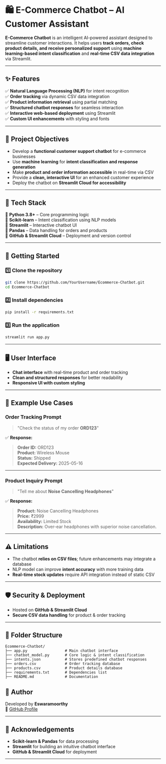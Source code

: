 # 🛍️ **E-Commerce Chatbot – AI Customer Assistant**  

**E-Commerce Chatbot** is an intelligent AI-powered assistant designed to streamline customer interactions. It helps users **track orders, check product details, and receive personalized support** using **machine learning-based intent classification** and **real-time CSV data integration** via Streamlit.  

---

## ✨ **Features**  

✅ **Natural Language Processing (NLP)** for intent recognition  
✅ **Order tracking** via dynamic CSV data integration  
✅ **Product information retrieval** using partial matching  
✅ **Structured chatbot responses** for seamless interaction  
✅ **Interactive web-based deployment** using Streamlit  
✅ **Custom UI enhancements** with styling and fonts  

---

## 🎯 **Project Objectives**  

- Develop a **functional customer support chatbot** for e-commerce businesses  
- Use **machine learning** for **intent classification and response generation**  
- Make **product and order information accessible** in real-time via CSV  
- Provide a **clean, interactive UI** for an enhanced customer experience  
- Deploy the chatbot on **Streamlit Cloud for accessibility**  

---

## 🧱 **Tech Stack**  

🔹 **Python 3.8+** – Core programming logic  
🔹 **Scikit-learn** – Intent classification using NLP models  
🔹 **Streamlit** – Interactive chatbot UI  
🔹 **Pandas** – Data handling for orders and products  
🔹 **GitHub & Streamlit Cloud** – Deployment and version control  

---

## 🚀 **Getting Started**  

### **1️⃣ Clone the repository**  

```bash
git clone https://github.com/YourUsername/Ecommerce-Chatbot.git
cd Ecommerce-Chatbot
```

### **2️⃣ Install dependencies**  

```bash
pip install -r requirements.txt
```

### **3️⃣ Run the application**  

```bash
streamlit run app.py
```

---

## 🖥️ **User Interface**  

- **Chat interface** with real-time product and order tracking    
- **Clean and structured responses** for better readability  
- **Responsive UI with custom styling**  

---

## 🔎 **Example Use Cases**  

### **Order Tracking Prompt**  

> "Check the status of my order **ORD123**"  

✅ **Response:**  
> **Order ID:** ORD123  
> **Product:** Wireless Mouse  
> **Status:** Shipped  
> **Expected Delivery:** 2025-05-16  

---

### **Product Inquiry Prompt**  

> "Tell me about **Noise Cancelling Headphones**"  

✅ **Response:**  
> **Product:** Noise Cancelling Headphones  
> **Price:** ₹2999  
> **Availability:** Limited Stock  
> **Description:** Over-ear headphones with superior noise cancellation.  

---

## ⚠️ **Limitations**  

- The chatbot **relies on CSV files**; future enhancements may integrate a database  
- NLP model can improve **intent accuracy** with more training data  
- **Real-time stock updates** require API integration instead of static CSV  

---

## 🛡️ **Security & Deployment**  

- Hosted on **GitHub & Streamlit Cloud**    
- **Secure CSV data handling** for product & order tracking  

---

## 📁 **Folder Structure**  

```plaintext
Ecommerce-Chatbot/
├── app.py                 # Main chatbot interface
├── chatbot_model.py       # Core logic & intent classification
├── intents.json           # Stores predefined chatbot responses
├── orders.csv             # Order tracking database
├── products.csv           # Product details database
├── requirements.txt       # Dependencies list
├── README.md              # Documentation
```

## 👤 **Author**  

Developed by **Eswaramoorthy**  
🔗 [GitHub Profile](https://github.com/Eswaramoorthy04)  

---

## 🙌 **Acknowledgements**  

- **Scikit-learn & Pandas** for data processing  
- **Streamlit** for building an intuitive chatbot interface  
- **GitHub & Streamlit Cloud** for deployment  

---
